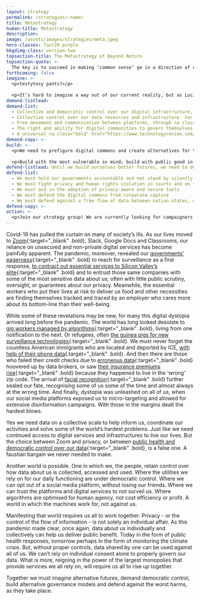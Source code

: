 ```yaml
---
layout: strategy
permalink: /strategies/:name/
title: Metastrategy
human-title: Metastrategy
description:
image: /assets/images/strategies/meta.jpeg
hero-classes: four20 purple
bkgdimg-class: version-two
topsection-title: The Metastrategy of Beyond Return
topsection-quote: >-
  The key is to succeed in making ‘common sense’ go in a direction of change
forthcoming: false
imagine: >-
  <p>testytesy pants?</p>
  
  <p>It’s hard to imagine a way out of our current reality, but as Lucille Clifton wrote: “We cannot create what we cannot imagine”. We must look at historical examples, at present-day alternatives, as well as art and science-fiction to help us envision new worlds.</p>
demand-listlead:
demand-list: 
  - Collective and democratic control over our digital infrastructure, essential digital services and <a class="bold" href="https://www.theguardian.com/commentisfree/2017/aug/30/nationalise-google-facebook-amazon-data-monopoly-platform-public-interest" target="_blank">platforms</a>.
  - Collective control over our data resources and infrastructure. For instance in the form of <a class="bold" href="https://medium.com/@anoukruhaak/data-trusts-why-what-and-how-a8b53b53d34" target="_blank">data trusts</a>, <a class="bold" href="https://www.nesta.org.uk/feature/four-future-scenarios-personal-data-economy-2035/unlocking-the-value-in-data-as-a-commons/" target="_blank">data commons</a>, <a class="bold" href="https://wiki.p2pfoundation.net/Data_Cooperatives" target="_blank">data cooperatives</a>, or <a class="bold" href="https://thedataunion.eu/" target="_blank">data unions</a>.
  - Free movement and communication between platforms, through <a class="bold" href="https://redecentralize.org/" target="_blank">interoperability</a>.
  - The right and ability for digital communities to govern themselves and their borders, free from surveillance
  - A universal <a class="bold" href="https://www.technologyreview.com/2018/12/14/138615/its-time-for-a-bill-of-data-rights/" target="_blank">bill of digital rights</a>
demand-copy: >-
build: >-
  <p>We need to prefigure digital commons and create alternatives for those who want to opt out of the surveillance economy. Many users of online services want better, many companies want to do better, but at the moment they have few alternative models available to them. And what about researchers and nonprofit looking to use data in ways that would benefit society at large. How could we help them do so without putting ourselves at risk?</p>
  
  <p>Build with the most vulnerable in mind; build with public good in mind. Build with a diverse collection of voices in the room.</p>
defend-listlead: Until we build ourselves better futures, we need to defend against the worst harms.
defend-list: 
  - We must hold our governments accountable and not stand by silently as they handover the keys of the kingdom to tech firms. 
  - We must fight privacy and human rights violation in courts and on the street
  - We must aid in the adoption of privacy-aware and secure tools
  - We must defend the digital commons from corporate capture
  - We must defend against a free flow of data between nation-states, without a Universal Bill of Data Rights
defend-copy: >-
action: >-
  <p>Join our strategy group! We are currently looking for campaigners and social media strategists to join our group. Please sign up to join Beyond Return with this form and join one of our recurring onboarding sessions on Sunday (we announce those on Twitter)!</p>
---
```


Covid-19 has pulled the curtain on many of society’s ills. As our lives moved to [Zoom](https://www.edweek.org/ew/articles/2020/04/03/zoom-use-skyrockets-during-coronavirus-pandemic-prompting.html){:target="_blank" .bold}, Slack, Google Docs and Classrooms, our reliance on unsecured and non-private digital services has become painfully apparent. The pandemic, moreover, revealed our [governments’ eagerness](https://edition.cnn.com/2020/04/03/us/kentucky-coronavirus-residents-ankle-monitors-trnd/index.html){:target="_blank" .bold} to reach for surveillance as a first response, [to contract out essential services to Silicon Valley’s elite](https://bylinetimes.com/2020/04/22/palantir-coronavirus-contract-did-not-go-to-competitive-tender/){:target="_blank" .bold} and to entrust those same companies with some of the most sensitive data about us; often with little public scrutiny, oversight, or guarantees about our privacy. Meanwhile, the essential workers who put their lives at risk to deliver us food and other necessities are finding themselves tracked and traced by an employer who cares more about its bottom-line than their well-being.

While some of these revelations may be new, for many this digital dystopia arrived long before the pandemic. The world has long looked desolate to [gig workers managed by algorithms](https://hbr.org/2019/08/what-people-hate-about-being-managed-by-algorithms-according-to-a-study-of-uber-drivers){:target="_blank" .bold}, living from one notification to the next. Or refugees, often [the guinea pigs for new surveillance technologies](https://www.nytimes.com/2020/04/15/opinion/coronavirus-surveillance-privacy-rights.html){:target="_blank" .bold}. We must never forget the countless American immigrants who are located and deported by ICE, [with help of their phone data](https://www.vox.com/recode/2020/2/7/21127911/ice-border-cellphone-data-tracking-department-homeland-security-immigration){:target="_blank" .bold}. And then there are those who failed their credit checks due to [erroneous data](https://www.propublica.org/article/making-algorithms-accountable){:target="_blank" .bold} hoovered up by data brokers, or saw [their insurance premiums rise](https://www.propublica.org/article/minority-neighborhoods-higher-car-insurance-premiums-white-areas-same-risk){:target="_blank" .bold} because they happened to live in the ‘wrong’ zip code. The arrival of [facial recognition](https://www.nytimes.com/2019/12/19/technology/facial-recognition-bias.html){:target="_blank" .bold} further sealed our fate, recognising some of us some of the time and almost always at the wrong time. And finally, dystopia was unleashed on all of us, when our social media platforms exposed us to micro-targeting and allowed for extensive disinformation campaigns. With those in the margins dealt the hardest blows.  

Yes we need data on a collective scale to help inform us, coordinate our activities and solve some of the world’s hardest problems. Just like we need continued access to digital services and infrastructures to live our lives. But the choice between Zoom and privacy, or between [public health and democratic control over our data](https://jacobinmag.com/2020/04/privacy-health-surveillance-coronavirus-pandemic-technology){:target="_blank" .bold}, is a false one. A faustian bargain we never needed to make.

Another world is possible. One in which we, the people, retain control over how data about us is collected, accessed and used. Where the utilities we rely on for our daily functioning are under democratic control. Where we can opt out of a social media platform, without losing our friends. Where we can trust the platforms and digital services to not surveil us. Where algorithms are optimised for human agency, not cost efficiency or profit. A world in which the machines work for, not against us.

Manifesting that world requires us all to work together. Privacy - or the control of the flow of information - is not solely an individual affair.  As this pandemic made clear, once again, data about us individually and collectively can help us deliver public benefit. Today in the form of public health responses, tomorrow perhaps in the form of monitoring the climate crisis. But, without proper controls, data shared by one can be used against  all of us. We can’t rely on individual consent alone to properly govern our data. What is more, reigning in the power of the largest monopolies that provide services we all rely on, will require us all to rise up together. 

Together we must imagine alternative futures, demand democratic control, build alternative governance models and defend against the worst harms, as they take place.